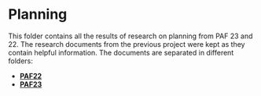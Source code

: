 # Planning

This folder contains all the results of research on planning from PAF 23 and 22.
The research documents from the previous project were kept as they contain helpful information. The documents are separated in different folders:

- **[PAF22](./paf22/)**
- **[PAF23](./paf23/)**
